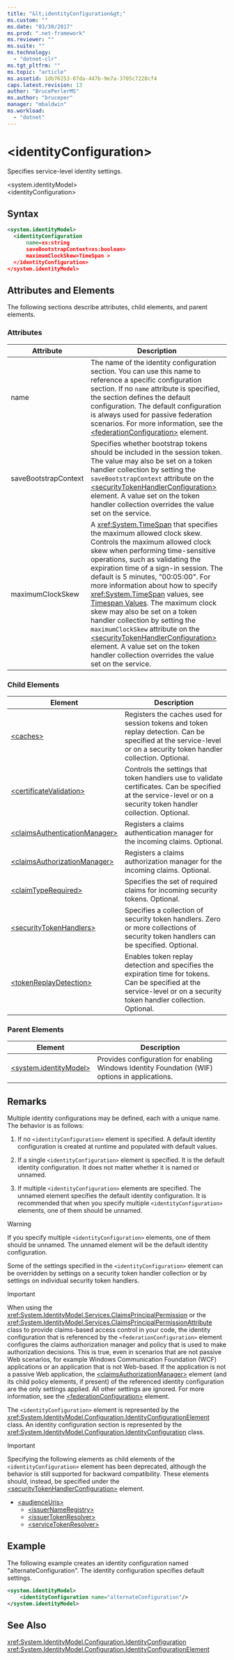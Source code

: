 ```yaml
---
title: "&lt;identityConfiguration&gt;"
ms.custom: ""
ms.date: "03/30/2017"
ms.prod: ".net-framework"
ms.reviewer: ""
ms.suite: ""
ms.technology: 
  - "dotnet-clr"
ms.tgt_pltfrm: ""
ms.topic: "article"
ms.assetid: 1db76253-07da-447b-9e7a-3705c7228cf4
caps.latest.revision: 13
author: "BrucePerlerMS"
ms.author: "bruceper"
manager: "mbaldwin"
ms.workload: 
  - "dotnet"
---
```

# &lt;identityConfiguration&gt;
Specifies service-level identity settings.  
  
 \<system.identityModel>  
\<identityConfiguration>  
  
## Syntax  
  
```xml  
<system.identityModel>  
  <identityConfiguration  
      name=xs:string  
      saveBootstrapContext=xs:boolean>  
      maximumClockSkew=TimeSpan >  
  </identityConfiguration>  
</system.identityModel>  
```  
  
## Attributes and Elements  
 The following sections describe attributes, child elements, and parent elements.  
  
### Attributes  
  
|Attribute|Description|  
|---------------|-----------------|  
|name|The name of the identity configuration section. You can use this name to reference a specific configuration section. If no `name` attribute is specified, the section defines the default configuration. The default configuration is always used for passive federation scenarios. For more information, see the [\<federationConfiguration>](../../../../../docs/framework/configure-apps/file-schema/windows-identity-foundation/federationconfiguration.md) element.|  
|saveBootstrapContext|Specifies whether bootstrap tokens should be included in the session token. The value may also be set on a token handler collection by setting the `saveBootstrapContext` attribute on the [\<securityTokenHandlerConfiguration>](../../../../../docs/framework/configure-apps/file-schema/windows-identity-foundation/securitytokenhandlerconfiguration.md) element. A value set on the token handler collection overrides the value set on the service.|  
|maximumClockSkew|A <xref:System.TimeSpan> that specifies the maximum allowed clock skew. Controls the maximum allowed clock skew when performing time-sensitive operations, such as validating the expiration time of a sign-in session. The default is 5 minutes, "00:05:00". For more information about how to specify <xref:System.TimeSpan> values, see [Timespan Values](../../../../../docs/framework/configure-apps/file-schema/windows-workflow-foundation/index.md). The maximum clock skew may also be set on a token handler collection by setting the `maximumClockSkew` attribute on the [\<securityTokenHandlerConfiguration>](../../../../../docs/framework/configure-apps/file-schema/windows-identity-foundation/securitytokenhandlerconfiguration.md) element. A value set on the token handler collection overrides the value set on the service.|  
  
### Child Elements  
  
|Element|Description|  
|-------------|-----------------|  
|[\<caches>](../../../../../docs/framework/configure-apps/file-schema/windows-identity-foundation/caches.md)|Registers the caches used for session tokens and token replay detection. Can be specified at the service-level or on a security token handler collection. Optional.|  
|[\<certificateValidation>](../../../../../docs/framework/configure-apps/file-schema/windows-identity-foundation/certificatevalidation.md)|Controls the settings that token handlers use to validate certificates. Can be specified at the service-level or on a security token handler collection. Optional.|  
|[\<claimsAuthenticationManager>](../../../../../docs/framework/configure-apps/file-schema/windows-identity-foundation/claimsauthenticationmanager.md)|Registers a claims authentication manager for the incoming claims. Optional.|  
|[\<claimsAuthorizationManager>](../../../../../docs/framework/configure-apps/file-schema/windows-identity-foundation/claimsauthorizationmanager.md)|Registers a claims authorization manager for the incoming claims. Optional.|  
|[\<claimTypeRequired>](../../../../../docs/framework/configure-apps/file-schema/windows-identity-foundation/claimtyperequired.md)|Specifies the set of required claims for incoming security tokens. Optional.|  
|[\<securityTokenHandlers>](../../../../../docs/framework/configure-apps/file-schema/windows-identity-foundation/securitytokenhandlers.md)|Specifies a collection of security token handlers. Zero or more collections of security token handlers can be specified. Optional.|  
|[\<tokenReplayDetection>](../../../../../docs/framework/configure-apps/file-schema/windows-identity-foundation/tokenreplaydetection.md)|Enables token replay detection and specifies the expiration time for tokens. Can be specified at the service-level or on a security token handler collection. Optional.|  
  
### Parent Elements  
  
|Element|Description|  
|-------------|-----------------|  
|[\<system.identityModel>](../../../../../docs/framework/configure-apps/file-schema/windows-identity-foundation/system-identitymodel.md)|Provides configuration for enabling Windows Identity Foundation (WIF) options in applications.|  
  
## Remarks  
 Multiple identity configurations may be defined, each with a unique name. The behavior is as follows:  
  
1.  If no `<identityConfiguration>` element is specified. A default identity configuration is created at runtime and populated with default values.  
  
2.  If a single `<identityConfiguration>` element is specified. It is the default identity configuration. It does not matter whether it is named or unnamed.  
  
3.  If multiple `<identityConfiguration>` elements are specified. The unnamed element specifies the default identity configuration. It is recommended that when you specify multiple `<identityConfiguration>` elements, one of them should be unnamed.  
  
> [!WARNING]
>  If you specify multiple `<identityConfiguration>` elements, one of them should be unnamed. The unnamed element will be the default identity configuration.  
  
 Some of the settings specified in the `<identityConfiguration>` element can be overridden by settings on a security token handler collection or by settings on individual security token handlers.  
  
> [!IMPORTANT]
>  When using the <xref:System.IdentityModel.Services.ClaimsPrincipalPermission> or the <xref:System.IdentityModel.Services.ClaimsPrincipalPermissionAttribute> class to provide claims-based access control in your code, the identity configuration that is referenced by the `<federationConfiguration>` element configures the claims authorization manager and policy that is used to make authorization decisions. This is true, even in scenarios that are not passive Web scenarios, for example Windows Communication Foundation (WCF) applications or an application that is not Web-based. If the application is not a passive Web application, the [\<claimsAuthorizationManager>](../../../../../docs/framework/configure-apps/file-schema/windows-identity-foundation/claimsauthorizationmanager.md) element (and its child policy elements, if present) of the referenced identity configuration are the only settings applied. All other settings are ignored. For more information, see the [\<federationConfiguration>](../../../../../docs/framework/configure-apps/file-schema/windows-identity-foundation/federationconfiguration.md) element.  
  
 The `<identityConfiguration>` element is represented by the <xref:System.IdentityModel.Configuration.IdentityConfigurationElement> class. An identity configuration section is represented by the <xref:System.IdentityModel.Configuration.IdentityConfiguration> class.  
  
> [!IMPORTANT]
>  Specifying the following elements as child elements of the `<identityConfiguration>` element has been deprecated, although the behavior is still supported for backward compatibility. These elements should, instead, be specified under the [\<securityTokenHandlerConfiguration>](../../../../../docs/framework/configure-apps/file-schema/windows-identity-foundation/securitytokenhandlerconfiguration.md) element.  
> 
> - [\<audienceUris>](../../../../../docs/framework/configure-apps/file-schema/windows-identity-foundation/audienceuris.md)  
>   -   [\<issuerNameRegistry>](../../../../../docs/framework/configure-apps/file-schema/windows-identity-foundation/issuernameregistry.md)  
>   -   [\<issuerTokenResolver>](../../../../../docs/framework/configure-apps/file-schema/windows-identity-foundation/issuertokenresolver.md)  
>   -   [\<serviceTokenResolver>](../../../../../docs/framework/configure-apps/file-schema/windows-identity-foundation/servicetokenresolver.md)  
  
## Example  
 The following example creates an identity configuration named "alternateConfiguration". The identity configuration specifies default settings.  
  
```xml  
<system.identityModel>  
    <identityConfiguration name="alternateConfiguration"/>  
</system.identityModel>  
```  
  
## See Also  
 <xref:System.IdentityModel.Configuration.IdentityConfiguration>  
 <xref:System.IdentityModel.Configuration.IdentityConfigurationElement>
